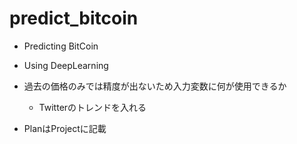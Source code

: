 # predict_bitcoin

- Predicting BitCoin 

- Using DeepLearning

- 過去の価格のみでは精度が出ないため入力変数に何が使用できるか
  - Twitterのトレンドを入れる

- PlanはProjectに記載
